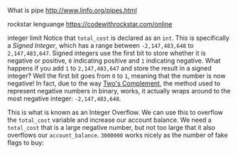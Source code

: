 What is pipe
http://www.linfo.org/pipes.html

rockstar lenguange
https://codewithrockstar.com/online

integer limit
Notice that `total_cost` is declared as an `int`. This is specifically a _Signed Integer_, which has a range between `-2,147,483,648` to `2,147,483,647`. Signed integers use the first bit to store whether it is negative or positive, `0` indicating positive and `1` indicating negative. What happens if you add `1` to `2,147,483,647` and store the result in a signed integer? Well the first bit goes from `0` to `1`, meaning that the number is now negative! In fact, due to the way [Two's Complement](https://en.wikipedia.org/wiki/Two%27s_complement), the method used to represent negative numbers in binary, works, it actually wraps around to the most negative integer: `-2,147,483,648`.

This is what is known as an Integer Overflow. We can use this to overflow the `total_cost` variable and increase our account balance. We need a `total_cost` that is a large negative number, but not too large that it also overflows our `account_balance`. `3000000` works nicely as the number of fake flags to buy: